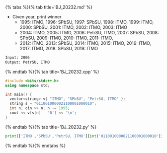 {% tabs %}{% tab title='BJ_20232.md' %}

* Given year, print winner
  * 1995: ITMO, 1996: SPbSU, 1997: SPbSU, 1998: ITMO, 1999: ITMO, 2000: SPbSU, 2001: ITMO, 2002: ITMO, 2003: ITMO
  * 2004: ITMO, 2005: ITMO, 2006: PetrSU, ITMO, 2007: SPbSU, 2008: SPbSU, 2009: ITMO, 2010: ITMO, 2011: ITMO,
  * 2012: ITMO, 2013: SPbSU, 2014: ITMO, 2015: ITMO, 2016: ITMO, 2017: ITMO, 2018: SPbSU, 2019: ITMO

```txt
Input: 2006
Output: PetrSU, ITMO
```

{% endtab %}{% tab title='BJ_20232.cpp' %}

```cpp
#include <bits/stdc++.h>
using namespace std;

int main() {
  vector<string> v{ "ITMO", "SPbSU", "PetrSU, ITMO" };
  string s = "0110010000021100001000010";
  int n; cin >> n; n -= 1995;
  cout << v[s[n] - '0'] << '\n';
}
```

{% endtab %}{% tab title='BJ_20232.py' %}

```py
print(['ITMO','SPbSU','PetrSU, ITMO'][int('0110010000021100001000010'[int(input())-1995])])
```

{% endtab %}{% endtabs %}
